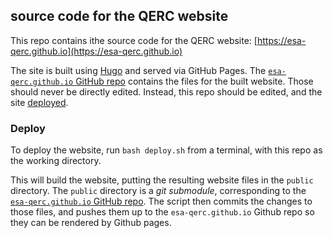 ## source code for the QERC website

This repo contains ithe source code for the QERC website: [https://esa-qerc.github.io](https://esa-qerc.github.io)

The site is built using [Hugo](https://gohugo.io/) and served via GitHub Pages. The [`esa-qerc.github.io` GitHub repo](https://github.com/esa-qerc/esa-qerc.github.io) contains the files for the built website. Those should never be directly edited. Instead, this repo should be edited, and the site [deployed](#deploy).

### Deploy

To deploy the website, run `bash deploy.sh` from a terminal, with this repo as the working directory.

This will build the website, putting the resulting website files in the `public` directory. The `public` directory is a *git submodule*, corresponding to the [`esa-qerc.github.io` GitHub repo](https://github.com/esa-qerc/esa-qerc.github.io). The script then commits the changes to those files, and pushes them up to the `esa-qerc.github.io` Github repo so they can be rendered by Github pages.

